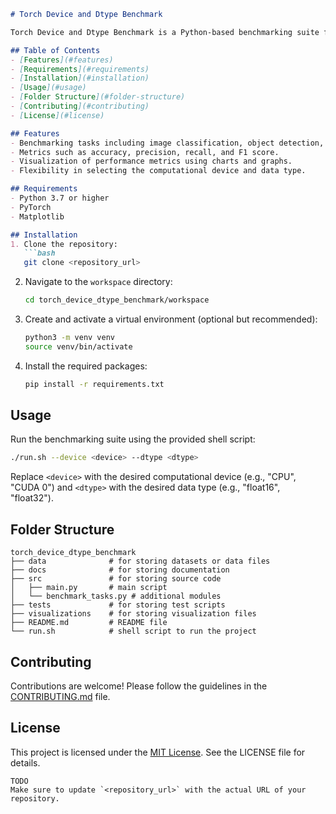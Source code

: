 ```markdown
# Torch Device and Dtype Benchmark

Torch Device and Dtype Benchmark is a Python-based benchmarking suite for evaluating neural networks on different devices and data types using PyTorch. It offers a comprehensive set of benchmarking tasks to provide insights into the performance and efficiency of neural networks.

## Table of Contents
- [Features](#features)
- [Requirements](#requirements)
- [Installation](#installation)
- [Usage](#usage)
- [Folder Structure](#folder-structure)
- [Contributing](#contributing)
- [License](#license)

## Features
- Benchmarking tasks including image classification, object detection, language translation, and more.
- Metrics such as accuracy, precision, recall, and F1 score.
- Visualization of performance metrics using charts and graphs.
- Flexibility in selecting the computational device and data type.

## Requirements
- Python 3.7 or higher
- PyTorch
- Matplotlib

## Installation
1. Clone the repository:
   ```bash
   git clone <repository_url>
   ```

2. Navigate to the `workspace` directory:
   ```bash
   cd torch_device_dtype_benchmark/workspace
   ```

3. Create and activate a virtual environment (optional but recommended):
   ```bash
   python3 -m venv venv
   source venv/bin/activate
   ```

4. Install the required packages:
   ```bash
   pip install -r requirements.txt
   ```

## Usage
Run the benchmarking suite using the provided shell script:

```bash
./run.sh --device <device> --dtype <dtype>
```
Replace `<device>` with the desired computational device (e.g., "CPU", "CUDA 0") and `<dtype>` with the desired data type (e.g., "float16", "float32").

## Folder Structure
```
torch_device_dtype_benchmark
├── data              # for storing datasets or data files
├── docs              # for storing documentation
├── src               # for storing source code
│   ├── main.py       # main script
│   └── benchmark_tasks.py # additional modules
├── tests             # for storing test scripts
├── visualizations    # for storing visualization files
├── README.md         # README file
└── run.sh            # shell script to run the project
```

## Contributing
Contributions are welcome! Please follow the guidelines in the [CONTRIBUTING.md](CONTRIBUTING.md) file.

## License
This project is licensed under the [MIT License](LICENSE). See the LICENSE file for details.
```
TODO
Make sure to update `<repository_url>` with the actual URL of your repository.



